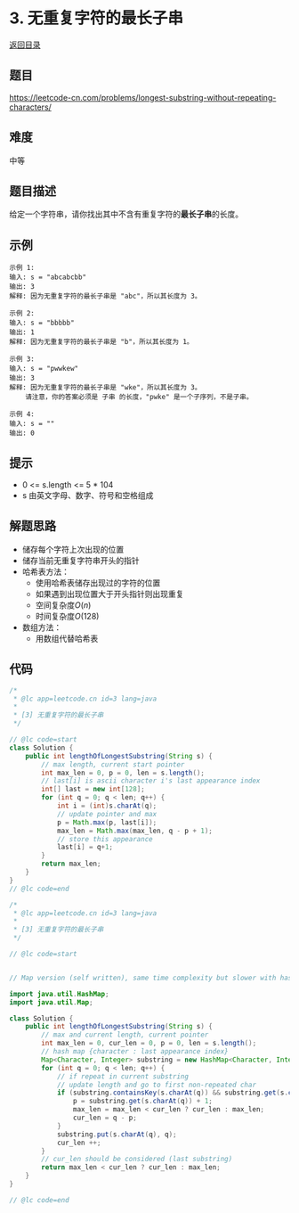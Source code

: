 # 3. 无重复字符的最长子串
[返回目录](../README.md)




## 题目
https://leetcode-cn.com/problems/longest-substring-without-repeating-characters/

## 难度
中等  
  
## 题目描述
给定一个字符串，请你找出其中不含有重复字符的**最长子串**的长度。  
  
## 示例
```
示例 1:
输入: s = "abcabcbb"
输出: 3 
解释: 因为无重复字符的最长子串是 "abc"，所以其长度为 3。

示例 2:
输入: s = "bbbbb"
输出: 1
解释: 因为无重复字符的最长子串是 "b"，所以其长度为 1。

示例 3:
输入: s = "pwwkew"
输出: 3
解释: 因为无重复字符的最长子串是 "wke"，所以其长度为 3。
    请注意，你的答案必须是 子串 的长度，"pwke" 是一个子序列，不是子串。

示例 4:
输入: s = ""
输出: 0
```
  
## 提示
- 0 <= s.length <= 5 * 104  
- s 由英文字母、数字、符号和空格组成  
  
## 解题思路 
- 储存每个字符上次出现的位置
- 储存当前无重复字符串开头的指针
- 哈希表方法：
  - 使用哈希表储存出现过的字符的位置
  - 如果遇到出现位置大于开头指针则出现重复
  - 空间复杂度$O(n)$
  - 时间复杂度$O(128)$
- 数组方法：
  - 用数组代替哈希表 
  
## 代码
``` java
/*
 * @lc app=leetcode.cn id=3 lang=java
 *
 * [3] 无重复字符的最长子串
 */

// @lc code=start
class Solution {
    public int lengthOfLongestSubstring(String s) {
        // max length, current start pointer
        int max_len = 0, p = 0, len = s.length();
        // last[i] is ascii character i's last appearance index
        int[] last = new int[128];
        for (int q = 0; q < len; q++) {
            int i = (int)s.charAt(q);
            // update pointer and max
            p = Math.max(p, last[i]);
            max_len = Math.max(max_len, q - p + 1);
            // store this appearance
            last[i] = q+1;
        }
        return max_len;
    }
}
// @lc code=end


```  
  
```java
/*
 * @lc app=leetcode.cn id=3 lang=java
 *
 * [3] 无重复字符的最长子串
 */

// @lc code=start


// Map version (self written), same time complexity but slower with hash map

import java.util.HashMap;
import java.util.Map;

class Solution {
    public int lengthOfLongestSubstring(String s) {
        // max and current length, current pointer
        int max_len = 0, cur_len = 0, p = 0, len = s.length();
        // hash map {character : last appearance index}
        Map<Character, Integer> substring = new HashMap<Character, Integer>();
        for (int q = 0; q < len; q++) {
            // if repeat in current substring
            // update length and go to first non-repeated char
            if (substring.containsKey(s.charAt(q)) && substring.get(s.charAt(q)) >= p) {
                p = substring.get(s.charAt(q)) + 1;
                max_len = max_len < cur_len ? cur_len : max_len;
                cur_len = q - p;
            }
            substring.put(s.charAt(q), q);
            cur_len ++;
        }
        // cur_len should be considered (last substring)
        return max_len < cur_len ? cur_len : max_len;
    }
}

// @lc code=end


```  
  